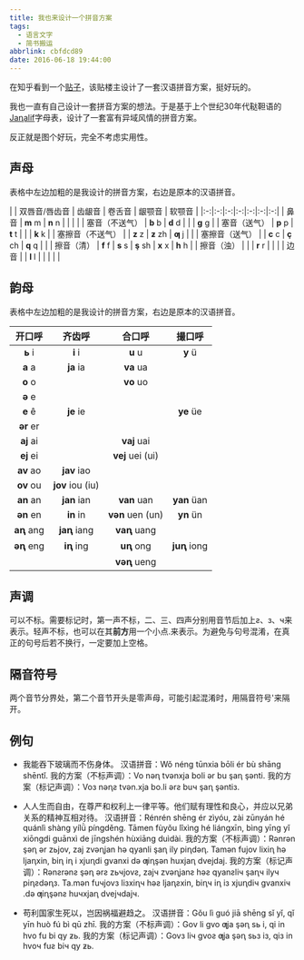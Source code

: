```yaml
---
title: 我也来设计一个拼音方案
tags:
  - 语言文字
  - 简书搬运
abbrlink: cbfdcd89
date: 2016-06-18 19:44:00
---
```


在知乎看到一个[贴子](https://www.zhihu.com/question/47545688)，该贴楼主设计了一套汉语拼音方案，挺好玩的。

我也一直有自己设计一套拼音方案的想法。于是基于上个世纪30年代鞑靼语的[Jaꞑalif](https://en.wikipedia.org/wiki/Ya%C3%B1alif)字母表，设计了一套富有异域风情的拼音方案。

反正就是图个好玩，完全不考虑实用性。

<!-- more -->

## 声母

表格中左边加粗的是我设计的拼音方案，右边是原本的汉语拼音。

| | 双唇音/唇齿音 | 齿龈音 | 卷舌音 | 龈颚音 | 软颚音 |
|:-:|:-:|:-:|:-:|:-:|:-:|:-:|
| 鼻音 | **m** m | **n** n | | | |
| 塞音（不送气） | **b** b | **d** d | | | **g** g |
| 塞音（送气） | **p** p | **t** t | | | **k** k |
| 塞擦音（不送气） | | **z** z | **ƶ** zh | **ƣ** j | |
| 塞擦音（送气） | | **c** c | **ç** ch | **q** q | |
| 擦音（清） | **f** f | **s** s | **ş** sh | **x** x | **h** h |
| 擦音（浊） | | | **r** r | | |
| 边音 | | **l** l | | | | |

## 韵母

表格中左边加粗的是我设计的拼音方案，右边是原本的汉语拼音。

| 开口呼 | 齐齿呼 | 合口呼 | 撮口呼 |
|:-:|:-:|:-:|:-:|
| **ь** i | **i** i | **u** u | **y** ü |
| **a** a | **ja** ia | **va** ua | |
| **o** o | | **vo** uo | |
| **ə** e | | | |
| **e** ê | **je** ie | | **ye** üe |
| **ər** er | | | |
| **aj** ai | | **vaj** uai | |
| **ej** ei | | **vej** uei (ui) | |
| **av** ao | **jav** iao | | |
| **ov** ou | **jov** iou (iu) | | |
| **an** an | **jan** ian | **van** uan | **yan** üan |
| **ən** en | **in** in | **vən** uen (un) | **yn** ün |
| **aꞑ** ang | **jaꞑ** iang | **vaꞑ** uang | |
| **əꞑ** eng | **iꞑ** ing | **uꞑ** ong | **juꞑ** iong |
| | | **vəꞑ** ueng | | |

## 声调

可以不标。需要标记时，第一声不标，二、三、四声分别用音节后加上ƨ、з、ч来表示。轻声不标，也可以在其**前方**用一个小点.来表示。为避免与句号混淆，在真正的句号后若不换行，一定要加上空格。

## 隔音符号

两个音节分界处，第二个音节开头是零声母，可能引起混淆时，用隔音符号'来隔开。

## 例句


* 我能吞下玻璃而不伤身体。
  汉语拼音：Wǒ néng tūnxia bōli ér bù shāng shēntǐ.
  我的方案（不标声调）：Vo nəꞑ tvənxja boli ər bu şaꞑ şənti.
  我的方案（标记声调）：Voз nəꞑƨ tvən.xja bo.li ərƨ buч şaꞑ şəntiз.


* 人人生而自由，在尊严和权利上一律平等。他们赋有理性和良心，并应以兄弟关系的精神互相对待。
  汉语拼音：Rénrén shēng ér zìyóu, zài zūnyán hé quánlì shàng yílǜ píngděng. Tāmen fùyǒu lǐxìng hé liángxīn, bìng yīng yǐ xiōngdi guānxì de jīngshén hùxiāng duìdài.
  我的方案（不标声调）：Rənrən şəꞑ ər zьjov, zaj zvəꞑjan hə qyanli şaꞑ ily piꞑdəꞑ. Tamən fujov lixiꞑ hə ljaꞑxin, biꞑ iꞑ i xjuꞑdi gvanxi də ƣiꞑşən huxjaꞑ dvejdaj.
  我的方案（标记声调）：Rənƨrənƨ şəꞑ ərƨ zьчjovƨ, zajч zvəꞑjanƨ həƨ qyanƨliч şaꞑч ilyч piꞑƨdəꞑз. Ta.mən fuчjovз liзxiꞑч həƨ ljaꞑƨxin, biꞑч iꞑ iз xjuꞑdiч gvanxiч .də ƣiꞑşənƨ huчxjaꞑ dvejчdajч.


* 苟利国家生死以，岂因祸福避趋之。
  汉语拼音：Gǒu lì guó jiā shēng sǐ yǐ, qǐ yīn huò fú bì qū zhī.
  我的方案（不标声调）：Gov li gvo ƣja şəꞑ sь i, qi in hvo fu bi qy ƶь.
  我的方案（标记声调）：Govз liч gvoƨ ƣja şəꞑ sьз iз, qiз in hvoч fuƨ biч qy ƶь.
